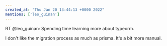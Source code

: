 ```yaml
---
created_at: "Thu Jan 20 13:44:13 +0000 2022"
mentions: ['leo_guinan']
---
```


RT @leo_guinan: Spending time learning more about typeorm. 

I don't like the migration process as much as prisma. It's a bit more manual.